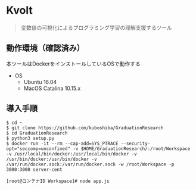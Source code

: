 # Kvolt
> 変数値の可視化によるプログラミング学習の理解支援するツール

## 動作環境（確認済み）
本ツールはDockerをインストールしているOSで動作する

- OS
  - Ubuntu 16.04
  - MacOS Catalina 10.15.x

## 導入手順
```
$ cd ~
$ git clone https://github.com/kuboshiba/GraduationResearch
$ cd GraduationResearch
$ python3 setup.py
$ docker run -it --rm --cap-add=SYS_PTRACE --security-opt="seccomp=unconfined" -v $HOME/GraduationResearch/:/root/Workspace -v /usr/local/bin/docker:/usr/local/bin/docker -v /usr/bin/docker:/usr/bin/docker -v /var/run/docker.sock:/var/run/docker.sock -w /root/Workspace -p 3000:3000 server-cent

[root@コンテナID Workspace]# node app.js
```
